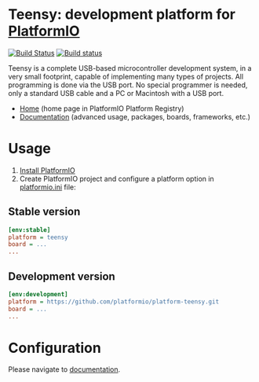 # Teensy: development platform for [PlatformIO](http://platformio.org)
[![Build Status](https://travis-ci.org/platformio/platform-teensy.svg?branch=develop)](https://travis-ci.org/platformio/platform-teensy)
[![Build status](https://ci.appveyor.com/api/projects/status/vb91x3g5xujtorf9/branch/develop?svg=true)](https://ci.appveyor.com/project/ivankravets/platform-teensy/branch/develop)

Teensy is a complete USB-based microcontroller development system, in a very small footprint, capable of implementing many types of projects. All programming is done via the USB port. No special programmer is needed, only a standard USB cable and a PC or Macintosh with a USB port.

* [Home](http://platformio.org/platforms/teensy) (home page in PlatformIO Platform Registry)
* [Documentation](http://docs.platformio.org/page/platforms/teensy.html) (advanced usage, packages, boards, frameworks, etc.)

# Usage

1. [Install PlatformIO](http://platformio.org)
2. Create PlatformIO project and configure a platform option in [platformio.ini](http://docs.platformio.org/page/projectconf.html) file:

## Stable version

```ini
[env:stable]
platform = teensy
board = ...
...
```

## Development version

```ini
[env:development]
platform = https://github.com/platformio/platform-teensy.git
board = ...
...
```

# Configuration

Please navigate to [documentation](http://docs.platformio.org/page/platforms/teensy.html).
